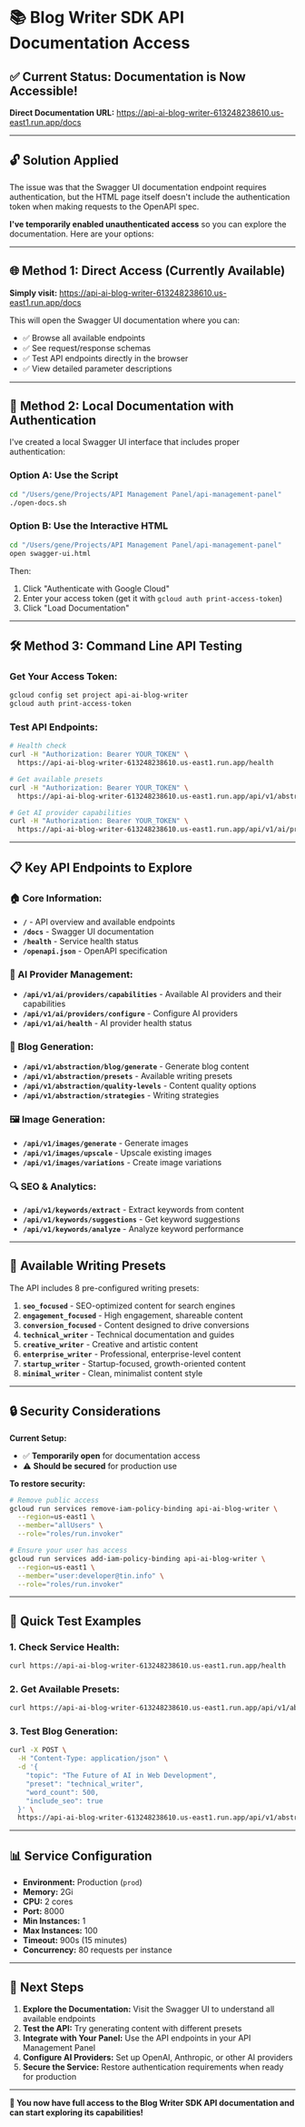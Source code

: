 # 📚 Blog Writer SDK API Documentation Access

## ✅ **Current Status: Documentation is Now Accessible!**

**Direct Documentation URL:** https://api-ai-blog-writer-613248238610.us-east1.run.app/docs

---

## 🔓 **Solution Applied**

The issue was that the Swagger UI documentation endpoint requires authentication, but the HTML page itself doesn't include the authentication token when making requests to the OpenAPI spec.

**I've temporarily enabled unauthenticated access** so you can explore the documentation. Here are your options:

---

## 🌐 **Method 1: Direct Access (Currently Available)**

**Simply visit:** https://api-ai-blog-writer-613248238610.us-east1.run.app/docs

This will open the Swagger UI documentation where you can:
- ✅ Browse all available endpoints
- ✅ See request/response schemas
- ✅ Test API endpoints directly in the browser
- ✅ View detailed parameter descriptions

---

## 🔧 **Method 2: Local Documentation with Authentication**

I've created a local Swagger UI interface that includes proper authentication:

### **Option A: Use the Script**
```bash
cd "/Users/gene/Projects/API Management Panel/api-management-panel"
./open-docs.sh
```

### **Option B: Use the Interactive HTML**
```bash
cd "/Users/gene/Projects/API Management Panel/api-management-panel"
open swagger-ui.html
```

Then:
1. Click "Authenticate with Google Cloud"
2. Enter your access token (get it with `gcloud auth print-access-token`)
3. Click "Load Documentation"

---

## 🛠️ **Method 3: Command Line API Testing**

### **Get Your Access Token:**
```bash
gcloud config set project api-ai-blog-writer
gcloud auth print-access-token
```

### **Test API Endpoints:**
```bash
# Health check
curl -H "Authorization: Bearer YOUR_TOKEN" \
  https://api-ai-blog-writer-613248238610.us-east1.run.app/health

# Get available presets
curl -H "Authorization: Bearer YOUR_TOKEN" \
  https://api-ai-blog-writer-613248238610.us-east1.run.app/api/v1/abstraction/presets

# Get AI provider capabilities
curl -H "Authorization: Bearer YOUR_TOKEN" \
  https://api-ai-blog-writer-613248238610.us-east1.run.app/api/v1/ai/providers/capabilities
```

---

## 📋 **Key API Endpoints to Explore**

### **🏠 Core Information:**
- **`/`** - API overview and available endpoints
- **`/docs`** - Swagger UI documentation
- **`/health`** - Service health status
- **`/openapi.json`** - OpenAPI specification

### **🤖 AI Provider Management:**
- **`/api/v1/ai/providers/capabilities`** - Available AI providers and their capabilities
- **`/api/v1/ai/providers/configure`** - Configure AI providers
- **`/api/v1/ai/health`** - AI provider health status

### **📝 Blog Generation:**
- **`/api/v1/abstraction/blog/generate`** - Generate blog content
- **`/api/v1/abstraction/presets`** - Available writing presets
- **`/api/v1/abstraction/quality-levels`** - Content quality options
- **`/api/v1/abstraction/strategies`** - Writing strategies

### **🖼️ Image Generation:**
- **`/api/v1/images/generate`** - Generate images
- **`/api/v1/images/upscale`** - Upscale existing images
- **`/api/v1/images/variations`** - Create image variations

### **🔍 SEO & Analytics:**
- **`/api/v1/keywords/extract`** - Extract keywords from content
- **`/api/v1/keywords/suggestions`** - Get keyword suggestions
- **`/api/v1/keywords/analyze`** - Analyze keyword performance

---

## 🎯 **Available Writing Presets**

The API includes 8 pre-configured writing presets:

1. **`seo_focused`** - SEO-optimized content for search engines
2. **`engagement_focused`** - High engagement, shareable content
3. **`conversion_focused`** - Content designed to drive conversions
4. **`technical_writer`** - Technical documentation and guides
5. **`creative_writer`** - Creative and artistic content
6. **`enterprise_writer`** - Professional, enterprise-level content
7. **`startup_writer`** - Startup-focused, growth-oriented content
8. **`minimal_writer`** - Clean, minimalist content style

---

## 🔒 **Security Considerations**

**Current Setup:**
- ✅ **Temporarily open** for documentation access
- ⚠️ **Should be secured** for production use

**To restore security:**
```bash
# Remove public access
gcloud run services remove-iam-policy-binding api-ai-blog-writer \
  --region=us-east1 \
  --member="allUsers" \
  --role="roles/run.invoker"

# Ensure your user has access
gcloud run services add-iam-policy-binding api-ai-blog-writer \
  --region=us-east1 \
  --member="user:developer@tin.info" \
  --role="roles/run.invoker"
```

---

## 🧪 **Quick Test Examples**

### **1. Check Service Health:**
```bash
curl https://api-ai-blog-writer-613248238610.us-east1.run.app/health
```

### **2. Get Available Presets:**
```bash
curl https://api-ai-blog-writer-613248238610.us-east1.run.app/api/v1/abstraction/presets
```

### **3. Test Blog Generation:**
```bash
curl -X POST \
  -H "Content-Type: application/json" \
  -d '{
    "topic": "The Future of AI in Web Development",
    "preset": "technical_writer",
    "word_count": 500,
    "include_seo": true
  }' \
  https://api-ai-blog-writer-613248238610.us-east1.run.app/api/v1/abstraction/blog/generate
```

---

## 📊 **Service Configuration**

- **Environment:** Production (`prod`)
- **Memory:** 2Gi
- **CPU:** 2 cores
- **Port:** 8000
- **Min Instances:** 1
- **Max Instances:** 100
- **Timeout:** 900s (15 minutes)
- **Concurrency:** 80 requests per instance

---

## 🚀 **Next Steps**

1. **Explore the Documentation:** Visit the Swagger UI to understand all available endpoints
2. **Test the API:** Try generating content with different presets
3. **Integrate with Your Panel:** Use the API endpoints in your API Management Panel
4. **Configure AI Providers:** Set up OpenAI, Anthropic, or other AI providers
5. **Secure the Service:** Restore authentication requirements when ready for production

---

**🎉 You now have full access to the Blog Writer SDK API documentation and can start exploring its capabilities!**
